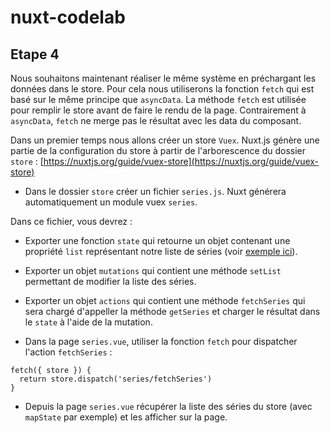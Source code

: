 # nuxt-codelab

## Etape 4

Nous souhaitons maintenant réaliser le même système en préchargant les données dans le store.
Pour cela nous utiliserons la fonction `fetch` qui est basé sur le même principe que `asyncData`.
La méthode `fetch` est utilisée pour remplir le store avant de faire le rendu de la page. Contrairement à `asyncData`, `fetch` ne merge pas le résultat avec les data du composant.

Dans un premier temps nous allons créer un store `Vuex`. Nuxt.js génère une partie de la configuration du store à partir de l'arborescence du dossier `store` : [https://nuxtjs.org/guide/vuex-store](https://nuxtjs.org/guide/vuex-store)

- Dans le dossier `store` créer un fichier `series.js`. Nuxt générera automatiquement un module vuex `series`.

Dans ce fichier, vous devrez :
- Exporter une fonction `state` qui retourne un objet contenant une propriété `list` représentant notre liste de séries (voir [exemple ici](https://nuxtjs.org/guide/vuex-store#modules-mode)).
- Exporter un objet `mutations` qui contient une méthode `setList` permettant de modifier la liste des séries.
- Exporter un objet `actions` qui contient une méthode `fetchSeries` qui sera chargé d'appeller la méthode `getSeries` et charger le résultat dans le `state` à l'aide de la mutation.


- Dans la page `series.vue`, utiliser la fonction `fetch` pour dispatcher l'action `fetchSeries` :
``` 
fetch({ store }) {
  return store.dispatch('series/fetchSeries')
}
```
- Depuis la page `series.vue` récupérer la liste des séries du store (avec `mapState` par exemple) et les afficher sur la page. 




